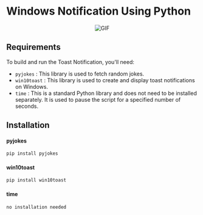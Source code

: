 # Windows Notification Using Python
<p align="center">
  <img src="https://i.giphy.com/media/v1.Y2lkPTc5MGI3NjExeXdqcXhzY2xueWh6d2ljejAxM2F3azh6aXlnamo5dXB6eXZoMnh3byZlcD12MV9pbnRlcm5hbF9naWZfYnlfaWQmY3Q9Zw/sg7Ss8CRyIMXYNBW05/giphy-downsized.gif" alt="GIF">
</p>

## Requirements

To build and run the Toast Notification, you'll need:

- `pyjokes` : This library is used to fetch random jokes.
- `win10toast` : This library is used to create and display toast notifications on Windows.
- `time` : This is a standard Python library and does not need to be installed separately. It is used to pause the script for a specified number of seconds.

## Installation

#### pyjokes

```bash
pip install pyjokes
```

#### win10toast

```bash
pip install win10toast
```

#### time

```bash
no installation needed
```
